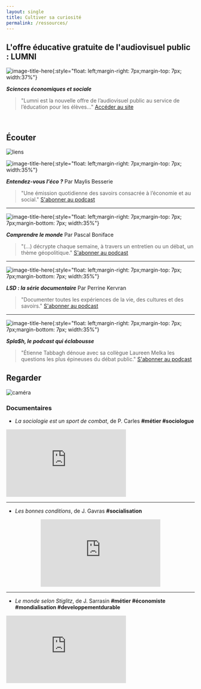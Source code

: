 ```yaml
---
layout: single
title: Cultiver sa curiosité
permalink: /ressources/
---
```


## L'offre éducative gratuite de l'audiovisuel public : LUMNI

[//]:![liens](https://www.lumni.fr/images/banner/sciences_economiques_et_sociales.jpg)

![image-title-here](https://www.telerama.fr/sites/tr_master/files/styles/simplecrop455/public/lumni49_copie.jpg){:style="float: left;margin-right: 7px;margin-top: 7px; width:37%"}

_**Sciences économiques et sociale**_

>"Lumni est la nouvelle offre de l’audiovisuel public au service de l’éducation pour les élèves..." [Accéder au site](https://www.lumni.fr/lycee/terminale/sciences-economiques-et-sociales)

<br/>

## Écouter

![liens](https://ya7yal.github.io/assets/atari.jpg)

![image-title-here](https://cdn.radiofrance.fr/s3/cruiser-production/2018/10/365a6329-a869-4321-be73-1a1475a1b038/838_entendez_vous_l_eco.jpg){:style="float: left;margin-right: 7px;margin-top: 7px; width:35%"}

_**Entendez-vous l'éco ?**_ Par Maylis Besserie
>"Une émission quotidienne des savoirs consacrée à l’économie et au social."
[S'abonner au podcast](https://podcasts.apple.com/fr/podcast/entendez-vous-léco/id300710113)

-------

![image-title-here](https://yt3.ggpht.com/a/AATXAJxyBR4jnaFQum4ccvALmRwkCxt99AqN29fy8Q=s900-c-k-c0xffffffff-no-rj-mo){:style="float: left;margin-right: 7px;margin-top: 7px;  7px;margin-bottom: 7px; width:35%"}

_**Comprendre le monde**_ Par Pascal Boniface
>"(...) décrypte chaque semaine, à travers un entretien ou un débat, un thème géopolitique."
[S'abonner au podcast](https://podcasts.apple.com/nz/podcast/comprendre-le-monde/id1281935791)

-------

![image-title-here](https://cdn.radiofrance.fr/s3/cruiser-production/2019/01/56220fd0-d13e-4cb8-95e3-0f971dd0f06e/838_franceculture_10177_lsd_la_srrie_documentaire.jpg){:style="float: left;margin-right: 7px;margin-top: 7px;  7px;margin-bottom: 7px; width:35%"}

**_LSD : la série documentaire_** Par Perrine Kervran

>"Documenter toutes les expériences de la vie, des cultures et des savoirs."
[S'abonner au podcast](https://podcasts.apple.com/fr/podcast/lsd-la-série-documentaire/id390167127)

-------

![image-title-here](https://content.production.cdn.art19.com/images/2c/35/d6/35/2c35d635-3e00-4dbc-af0f-434b5eaf895b/12abc00c59522471ebcb8bf4aedae43ed7eacd1c342a67253ef561da593b0f351d6123118a545e7436b14d4c53a03dcf5bfe85ba00728192ccbfe4660d565c6a.jpeg){:style="float: left;margin-right: 7px;margin-top: 7px;  7px;margin-bottom: 7px; width:35%"}

_**Spla$h, le podcast qui éclabousse**_
>"Étienne Tabbagh dénoue avec sa collègue Laureen Melka les questions les plus épineuses du débat public."
[S'abonner au podcast](https://podcasts.apple.com/fr/podcast/splash/id1295839054?ls=1&mt=2)

## Regarder

![caméra](https://ya7yal.github.io/assets/video.jpg)

### Documentaires

* *La sociologie est un sport de combat*, de P. Carles **#métier #sociologue**
<div class="video-responsive">
<iframe width="320" height="180" src="https://www.youtube.com/embed/1fHwbBw32aM" frameborder="0" allow="accelerometer; autoplay; encrypted-media; gyroscope; picture-in-picture" allowfullscreen></iframe>
</div>

-------

* *Les bonnes conditions*, de J. Gavras **#socialisation**
<div class="video-responsive">
<iframe title="Les&#x20;bonnes&#x20;conditions" allowfullscreen="true" style="transition-duration:0;transition-property:no;margin:0 auto;position:relative;display:block;background-color:#000000;" frameborder="0" scrolling="no" width="320" height="180" src="https://www.arte.tv/player/v5/index.php?lang=fr_FR&json_url=https%3A%2F%2Fapi.arte.tv%2Fapi%2Fplayer%2Fv2%2Fconfig%2Ffr%2F066346-000-A&autostart=false&mute=0"></iframe>
</div>

--------

* *Le monde selon Stiglitz*, de J. Sarrasin **#métier #économiste #mondialisation #developpementdurable**
<div class="video-responsive">
<iframe width="320" height="180" src="https://www.youtube.com/embed/AMyPSvHU0gM" frameborder="0" allow="accelerometer; autoplay; encrypted-media; gyroscope; picture-in-picture" allowfullscreen></iframe>
</div>
